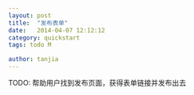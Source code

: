 ```yaml
---
layout: post
title:  "发布表单"
date:   2014-04-07 12:12:12
category: quickstart
tags: todo M

author: tanjia
---
```


TODO: 帮助用户找到发布页面，获得表单链接并发布出去

